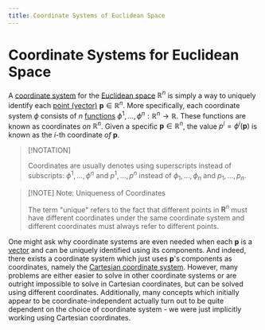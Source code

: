 ```yaml
---
title: Coordinate Systems of Euclidean Space
---
```


# Coordinate Systems for Euclidean Space

A [coordinate system](../../../Manifolds/Coordinates/Coordinate%20System.md) for the [Euclidean space](../Euclidean%20Space.md) $\mathbb{R}^n$ is simply a way to uniquely identify each [point (vector)](../../Points%20and%20Vectors/Points%20vs%20Vectors.md) $\mathbf{p} \in \mathbb{R}^n$. More specifically, each coordinate system $\phi$ consists of $n$ [functions](../../../../Analysis/Real%20Analysis/Multivariate%20Real%20Analysis/Scalar%20Fields/Real%20Scalar%20Field.md) $\phi^1, \dotsc, \phi^n: \mathbb{R}^n \to \mathbb{R}$. These functions are known as coordinates *on* $\mathbb{R}^n$. Given a specific $\mathbf{p} \in \mathbb{R}^n$, the value $p^i = \phi^i (\mathbf{p})$ is known as the $i$-th coordinate *of* $\mathbf{p}$.

>[!NOTATION]
>
>Coordinates are usually denotes using superscripts instead of subscripts: $\phi^1, \dotsc, \phi^n$ and $p^1, \dotsc, p^n$ instead of $\phi_1, \dotsc, \phi_n$ and $p_1, \dotsc, p_n$.
>

>[!NOTE] Note: Uniqueness of Coordinates
>
>The term "unique" refers to the fact that different points in $\mathbf{R}^n$ must have different coordinates under the same coordinate system and different coordinates must always refer to different points.
>

One might ask why coordinate systems are even needed when each $\mathbf{p}$ is a [vector](../../../../Algebra/Linear%20Algebra/Matrices/Row%20and%20Column%20Vectors/Real%20Vectors/Real%20Vector.md) and can be uniquely identified using its components. And indeed, there exists a coordinate system which just uses $\mathbf{p}$'s components as coordinates, namely the [Cartesian coordinate system](Cartesian%20Coordinate%20System.md). However, many problems are either easier to solve in other coordinate systems or are outright impossible to solve in Cartesian coordinates, but can be solved using different coordinates. Additionally, many concepts which initially appear to be coordinate-independent actually turn out to be quite dependent on the choice of coordinate system - we were just implicitly working using Cartesian coordinates.